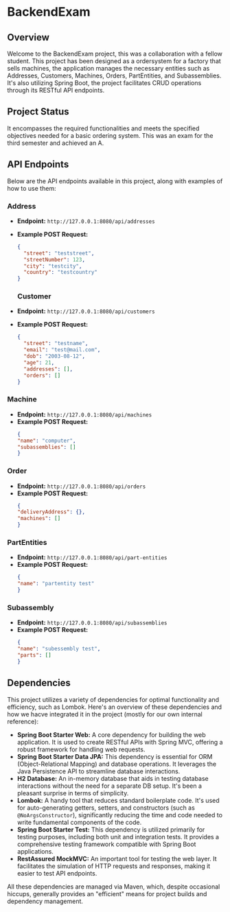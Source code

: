 # BackendExam

## Overview

Welcome to the BackendExam project, this was a collaboration with a fellow student. This project has been designed as a ordersystem for a factory that sells machines, the application manages the necessary entities such as Addresses, Customers, Machines, Orders, PartEntities, and Subassemblies. It's also utilizing Spring Boot, the project facilitates CRUD operations through its RESTful API endpoints.

## Project Status

It encompasses the required functionalities and meets the specified objectives needed for a basic ordering system. This was an exam for the third semester and achieved an A.

## API Endpoints

Below are the API endpoints available in this project, along with examples of how to use them:

### Address
- **Endpoint:** `http://127.0.0.1:8080/api/addresses`
- **Example POST Request:**
  ```json
  {
    "street": "teststreet",
    "streetNumber": 123,
    "city": "testcity",
    "country": "testcountry"
  }
  ```

  ### Customer
- **Endpoint:** `http://127.0.0.1:8080/api/customers`
- **Example POST Request:**
  ```json
  {
    "street": "testname",
    "email": "test@mail.com",
    "dob": "2003-08-12",
    "age": 21,
    "addresses": [],
    "orders": []
  }
  ```
### Machine
- **Endpoint:** `http://127.0.0.1:8080/api/machines`
- **Example POST Request:**
  ```json
  {
  "name": "computer",
  "subassemblies": []
  }
  ```
### Order
- **Endpoint:** `http://127.0.0.1:8080/api/orders`
- **Example POST Request:**
  ```json
  {
  "deliveryAddress": {},
  "machines": []
  }
  ```
### PartEntities
- **Endpoint:** `http://127.0.0.1:8080/api/part-entities`
- **Example POST Request:**
  ```json
  {
  "name": "partentity test"
  }
  ```
  
### Subassembly
- **Endpoint:** `http://127.0.0.1:8080/api/subassemblies`
- **Example POST Request:**
  ```json
  {
  "name": "subessembly test",
  "parts": []
  }
  ```

## Dependencies

This project utilizes a variety of dependencies for optimal functionality and efficiency, such as Lombok. Here's an overview of these dependencies and how we hacve integrated it in the project (mostly for our own internal reference):

- **Spring Boot Starter Web:** A core dependency for building the web application. It is used to create RESTful APIs with Spring MVC, offering a robust framework for handling web requests.
- **Spring Boot Starter Data JPA:** This dependency is essential for ORM (Object-Relational Mapping) and database operations. It leverages the Java Persistence API to streamline database interactions.
- **H2 Database:** An in-memory database that aids in testing database interactions without the need for a separate DB setup. It's been a pleasant surprise in terms of simplicity.
- **Lombok:** A handy tool that reduces standard boilerplate code. It's used for auto-generating getters, setters, and constructors (such as `@NoArgsConstructor`), significantly reducing the time and code needed to write fundamental components of the code.
- **Spring Boot Starter Test:** This dependency is utilized primarily for testing purposes, including both unit and integration tests. It provides a comprehensive testing framework compatible with Spring Boot applications.
- **RestAssured MockMVC:** An important tool for testing the web layer. It facilitates the simulation of HTTP requests and responses, making it easier to test API endpoints.

All these dependencies are managed via Maven, which, despite occasional hiccups, generally provides an "efficient" means for project builds and dependency management.
